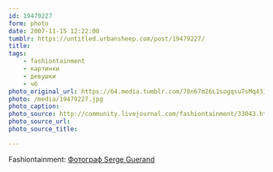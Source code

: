 ```yaml
---
id: 19479227
form: photo
date: 2007-11-15 12:22:00
tumblr: https://untitled.urbansheep.com/post/19479227/
title:
tags:
    - fashiontainment
    - картинки
    - девушки
    - чб
photo_original_url: https://64.media.tumblr.com/78n67m26L1sogqsuTsMq431J_1280.jpg
photo: /media/19479227.jpg
photo_caption: 
photo_source: http://community.livejournal.com/fashiontainment/33043.html
photo_source_url:
photo_source_title:

---
```


<p>Fashiontainment: <a href="http://community.livejournal.com/fashiontainment/33043.html">Фотограф Serge Guerand</a></p>
